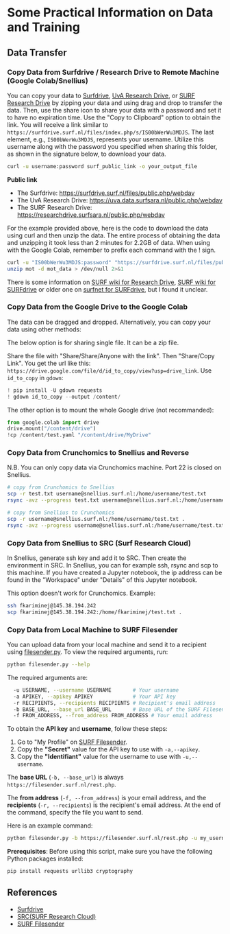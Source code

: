 # Some Practical Information on Data and Training

## Data Transfer

### Copy Data from Surfdrive / Research Drive to Remote Machine (Google Colab/Snellius)

You can copy your data to [Surfdrive](https://surfdrive.surf.nl), [UvA Research Drive](https://uva.data.surfsara.nl), or [SURF Research Drive](https://researchdrive.surfsara.nl) by zipping your data and using drag and drop to transfer the data. Then, use the share icon to share your data with a password and set it to have no expiration time. Use the "Copy to Clipboard" option to obtain the link. You will receive a link similar to `https://surfdrive.surf.nl/files/index.php/s/IS00bWerWu3MDJS`. The last element, e.g., `IS00bWerWu3MDJS`, represents your username. Utilize this username along with the password you specified when sharing this folder, as shown in the signature below, to download your data.

```bash
curl -u username:password surf_public_link -o your_output_file
```

**Public link**

- The Surfdrive: https://surfdrive.surf.nl/files/public.php/webdav
- The UvA Research Drive: https://uva.data.surfsara.nl/public.php/webdav
- The SURF Research Drive: https://researchdrive.surfsara.nl/public.php/webdav

For the example provided above, here is the code to download the data using curl and then unzip the data. The entire process of obtaining the data and unzipping it took less than 2 minutes for 2.2GB of data. When using with the Google Colab, remember to prefix each command with the ! sign.

```bash
curl -u "IS00bWerWu3MDJS:password" "https://surfdrive.surf.nl/files/public.php/webdav" -o mot
unzip mot -d mot_data > /dev/null 2>&1
```

There is some information on [SURF wiki for Research Drive](https://servicedesk.surf.nl/wiki/display/WIKI/Uploading+files+to+a+Public+link), [SURF wiki for SURFdrive](https://servicedesk.surf.nl/wiki/display/WIKI/Activating+WebDAV) or older one on [surfnet for SURFdrive](https://wiki.surfnet.nl/display/SURFdrive/Accessing+files+via+WebDAV), but I found it unclear.

### Copy Data from the Google Drive to the Google Colab

The data can be dragged and dropped. Alternatively, you can copy your data using other methods:

The below option is for sharing single file. It can be a zip file.

Share the file with "Share/Share/Anyone with the link". Then "Share/Copy Link". You get the url like this:
`https://drive.google.com/file/d/id_to_copy/view?usp=drive_link`. Use `id_to_copy` in `gdown`:

```python
! pip install -U gdown requests
! gdown id_to_copy --output /content/
```

The other option is to mount the whole Google drive (not recommanded):

```python
from google.colab import drive
drive.mount("/content/drive")
!cp /content/test.yaml "/content/drive/MyDrive"
```

### Copy Data from Crunchomics to Snellius and Reverse

N.B. You can only copy data via Crunchomics machine. Port 22 is closed on Snellius.

```bash
# copy from Crunchomics to Snellius
scp -r test.txt username@snellius.surf.nl:/home/username/test.txt
rsync -avz --progress test.txt username@snellius.surf.nl:/home/username/test.txt

# copy from Snellius to Crunchomics
scp -r username@snellius.surf.nl:/home/username/test.txt .
rsync -avz --progress username@snellius.surf.nl:/home/username/test.txt .
```

### Copy Data from Snellius to SRC (Surf Research Cloud)

In Snellius, generate ssh key and add it to SRC. Then create the environment in SRC. In Snellius, you can for example ssh, rsync and scp to this machine. If you have created a Jupyter notebook, the ip address can be found in the "Workspace" under "Details" of this Jupyter notebook. 

This option doesn't work for Crunchomics. Example:

```bash 
ssh fkariminej@145.38.194.242
scp fkariminej@145.38.194.242:/home/fkariminej/test.txt .
```

### Copy Data from Local Machine to SURF Filesender

You can upload data from your local machine and send it to a recipient using [filesender.py](https://github.com/filesender/filesender/blob/master/scripts/client/filesender.py). To view the required arguments, run:

```bash
python filesender.py --help
```

The required arguments are:

```bash
  -u USERNAME, --username USERNAME       # Your username
  -a APIKEY, --apikey APIKEY             # Your API key
  -r RECIPIENTS, --recipients RECIPIENTS # Recipient's email address
  -b BASE_URL, --base_url BASE_URL       # Base URL of the SURF Filesender
  -f FROM_ADDRESS, --from_address FROM_ADDRESS # Your email address
```

To obtain the **API key** and **username**, follow these steps:
1. Go to "My Profile" on [SURF Filesender](https://filesender.surf.nl).
2. Copy the **"Secret"** value for the API key to use with `-a,--apikey`.
3. Copy the **"Identifiant"** value for the username to use with `-u,--username`.

The **base URL** (`-b, --base_url`) is always `https://filesender.surf.nl/rest.php`.

The **from address** (`-f, --from_address`) is your email address, and the **recipients** (`-r, --recipients`) is the recipient's email address. At the end of the command, specify the file you want to send. 

Here is an example command:

```bash
python filesender.py -b https://filesender.surf.nl/rest.php -u my_username_key -a my_api_key -r recipient_email@uva.nl -f my_email@gmail.com my_file_to_be_sent.zip
```

**Prerequisites**: Before using this script, make sure you have the following Python packages installed:

```bash
pip install requests urllib3 cryptography
```

## References

- [Surfdrive](https://surfdrive.surf.nl)
- [SRC(SURF Research Cloud)](https://sram.surf.nl)
- [SURF Filesender](https://filesender.surf.nl)
